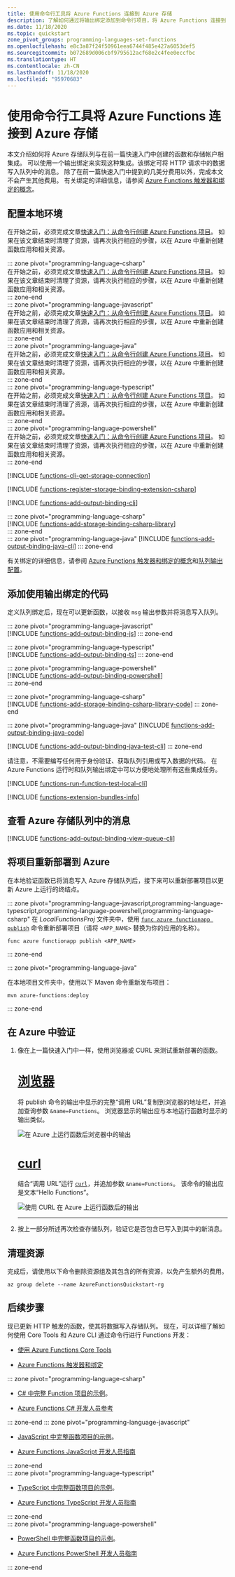```yaml
---
title: 使用命令行工具将 Azure Functions 连接到 Azure 存储
description: 了解如何通过将输出绑定添加到命令行项目，将 Azure Functions 连接到 Azure 存储队列。
ms.date: 11/18/2020
ms.topic: quickstart
zone_pivot_groups: programming-languages-set-functions
ms.openlocfilehash: e8c3a87f24f50961eea6744f485e427a6053def5
ms.sourcegitcommit: b072689d006cbf9795612acf68e2c4fee0eccfbc
ms.translationtype: HT
ms.contentlocale: zh-CN
ms.lasthandoff: 11/18/2020
ms.locfileid: "95970683"
---
```

# <a name="connect-azure-functions-to-azure-storage-using-command-line-tools"></a>使用命令行工具将 Azure Functions 连接到 Azure 存储

本文介绍如何将 Azure 存储队列与在前一篇快速入门中创建的函数和存储帐户相集成。 可以使用一个输出绑定来实现这种集成。该绑定可将 HTTP 请求中的数据写入队列中的消息。  除了在前一篇快速入门中提到的几美分费用以外，完成本文不会产生其他费用。 有关绑定的详细信息，请参阅 [Azure Functions 触发器和绑定的概念](functions-triggers-bindings.md)。

## <a name="configure-your-local-environment"></a>配置本地环境

在开始之前，必须完成文章[快速入门：从命令行创建 Azure Functions 项目][previous-quickstart]。 如果在该文章结束时清理了资源，请再次执行相应的步骤，以在 Azure 中重新创建函数应用和相关资源。

::: zone pivot="programming-language-csharp"  
在开始之前，必须完成文章[快速入门：从命令行创建 Azure Functions 项目](create-first-function-cli-csharp.md)。 如果在该文章结束时清理了资源，请再次执行相应的步骤，以在 Azure 中重新创建函数应用和相关资源。  
::: zone-end  
::: zone pivot="programming-language-javascript"  
在开始之前，必须完成文章[快速入门：从命令行创建 Azure Functions 项目](create-first-function-cli-node.md)。 如果在该文章结束时清理了资源，请再次执行相应的步骤，以在 Azure 中重新创建函数应用和相关资源。  
::: zone-end   
::: zone pivot="programming-language-java"  
在开始之前，必须完成文章[快速入门：从命令行创建 Azure Functions 项目](create-first-function-cli-java.md)。 如果在该文章结束时清理了资源，请再次执行相应的步骤，以在 Azure 中重新创建函数应用和相关资源。  
::: zone-end   
::: zone pivot="programming-language-typescript"  
在开始之前，必须完成文章[快速入门：从命令行创建 Azure Functions 项目](create-first-function-cli-typescript.md)。 如果在该文章结束时清理了资源，请再次执行相应的步骤，以在 Azure 中重新创建函数应用和相关资源。  
::: zone-end   
::: zone pivot="programming-language-powershell"  
在开始之前，必须完成文章[快速入门：从命令行创建 Azure Functions 项目](create-first-function-cli-powershell.md)。 如果在该文章结束时清理了资源，请再次执行相应的步骤，以在 Azure 中重新创建函数应用和相关资源。  
::: zone-end   

[!INCLUDE [functions-cli-get-storage-connection](../../includes/functions-cli-get-storage-connection.md)]

[!INCLUDE [functions-register-storage-binding-extension-csharp](../../includes/functions-register-storage-binding-extension-csharp.md)]

[!INCLUDE [functions-add-output-binding-cli](../../includes/functions-add-output-binding-cli.md)]

::: zone pivot="programming-language-csharp"  
[!INCLUDE [functions-add-storage-binding-csharp-library](../../includes/functions-add-storage-binding-csharp-library.md)]  
::: zone-end  
::: zone pivot="programming-language-java" 
[!INCLUDE [functions-add-output-binding-java-cli](../../includes/functions-add-output-binding-java-cli.md)]
::: zone-end   

有关绑定的详细信息，请参阅 [Azure Functions 触发器和绑定的概念](functions-triggers-bindings.md)和[队列输出配置](functions-bindings-storage-queue-output.md#configuration)。

## <a name="add-code-to-use-the-output-binding"></a>添加使用输出绑定的代码

定义队列绑定后，现在可以更新函数，以接收 `msg` 输出参数并将消息写入队列。


::: zone pivot="programming-language-javascript"  
[!INCLUDE [functions-add-output-binding-js](../../includes/functions-add-output-binding-js.md)]
::: zone-end  

::: zone pivot="programming-language-typescript"  
[!INCLUDE [functions-add-output-binding-ts](../../includes/functions-add-output-binding-ts.md)]
::: zone-end  

::: zone pivot="programming-language-powershell"  
[!INCLUDE [functions-add-output-binding-powershell](../../includes/functions-add-output-binding-powershell.md)]  
::: zone-end

::: zone pivot="programming-language-csharp"  
[!INCLUDE [functions-add-storage-binding-csharp-library-code](../../includes/functions-add-storage-binding-csharp-library-code.md)]
::: zone-end 

::: zone pivot="programming-language-java"
[!INCLUDE [functions-add-output-binding-java-code](../../includes/functions-add-output-binding-java-code.md)]

[!INCLUDE [functions-add-output-binding-java-test-cli](../../includes/functions-add-output-binding-java-test-cli.md)]
::: zone-end

请注意，不需要编写任何用于身份验证、获取队列引用或写入数据的代码。  在 Azure Functions 运行时和队列输出绑定中可以方便地处理所有这些集成任务。

[!INCLUDE [functions-run-function-test-local-cli](../../includes/functions-run-function-test-local-cli.md)]

[!INCLUDE [functions-extension-bundles-info](../../includes/functions-extension-bundles-info.md)]

## <a name="view-the-message-in-the-azure-storage-queue"></a>查看 Azure 存储队列中的消息

[!INCLUDE [functions-add-output-binding-view-queue-cli](../../includes/functions-add-output-binding-view-queue-cli.md)]

## <a name="redeploy-the-project-to-azure"></a>将项目重新部署到 Azure

在本地验证函数已将消息写入 Azure 存储队列后，接下来可以重新部署项目以更新 Azure 上运行的终结点。

::: zone pivot="programming-language-javascript,programming-language-typescript,programming-language-powershell,programming-language-csharp" 
在 *LocalFunctionsProj* 文件夹中，使用 [`func azure functionapp publish`](functions-run-local.md#project-file-deployment) 命令重新部署项目（请将 `<APP_NAME>` 替换为你的应用的名称）。

```
func azure functionapp publish <APP_NAME>
```
::: zone-end  

::: zone pivot="programming-language-java" 

在本地项目文件夹中，使用以下 Maven 命令重新发布项目：
```
mvn azure-functions:deploy
```
::: zone-end

## <a name="verify-in-azure"></a>在 Azure 中验证

1. 像在上一篇快速入门中一样，使用浏览器或 CURL 来测试重新部署的函数。

    # <a name="browser"></a>[浏览器](#tab/browser)
    
    将 publish 命令的输出中显示的完整“调用 URL”复制到浏览器的地址栏，并追加查询参数 `&name=Functions`。 浏览器显示的输出应与本地运行函数时显示的输出类似。

    ![在 Azure 上运行函数后浏览器中的输出](./media/functions-add-output-binding-storage-queue-cli/function-test-cloud-browser.png)

    # <a name="curl"></a>[curl](#tab/curl)
    
    结合“调用 URL”运行 [`curl`](https://curl.haxx.se/)，并追加参数 `&name=Functions`。 该命令的输出应是文本“Hello Functions”。
    
    ![使用 CURL 在 Azure 上运行函数后的输出](./media/functions-add-output-binding-storage-queue-cli/function-test-cloud-curl.png)

    --- 

1. 按上一部分所述再次检查存储队列，验证它是否包含已写入到其中的新消息。

## <a name="clean-up-resources"></a>清理资源

完成后，请使用以下命令删除资源组及其包含的所有资源，以免产生额外的费用。

```azurecli
az group delete --name AzureFunctionsQuickstart-rg
```

## <a name="next-steps"></a>后续步骤

现已更新 HTTP 触发的函数，使其将数据写入存储队列。 现在，可以详细了解如何使用 Core Tools 和 Azure CLI 通过命令行进行 Functions 开发：

+ [使用 Azure Functions Core Tools](functions-run-local.md)  

+ [Azure Functions 触发器和绑定](functions-triggers-bindings.md)

::: zone pivot="programming-language-csharp"  
+ [C# 中完整 Function 项目的示例](https://docs.microsoft.com/samples/browse/?products=azure-functions&languages=csharp)。

+ [Azure Functions C# 开发人员参考](functions-dotnet-class-library.md)  

[previous-quickstart]: create-first-function-cli-csharp.md

::: zone-end 
::: zone pivot="programming-language-javascript"  
+ [JavaScript 中完整函数项目的示例](https://docs.microsoft.com/samples/browse/?products=azure-functions&languages=javascript)。

+ [Azure Functions JavaScript 开发人员指南](functions-reference-node.md)  

[previous-quickstart]: create-first-function-cli-node.md
::: zone-end  
::: zone pivot="programming-language-typescript"  
+ [TypeScript 中完整函数项目的示例](https://docs.microsoft.com/samples/browse/?products=azure-functions&languages=typescript)。

+ [Azure Functions TypeScript 开发人员指南](functions-reference-node.md#typescript)  

[previous-quickstart]: create-first-function-cli-typescript.md
::: zone-end  
::: zone pivot="programming-language-powershell"  
+ [PowerShell 中完整函数项目的示例](https://docs.microsoft.com/samples/browse/?products=azure-functions&languages=azurepowershell)。

+ [Azure Functions PowerShell 开发人员指南](functions-reference-powershell.md) 

[previous-quickstart]: create-first-function-cli-powershell.md
::: zone-end

